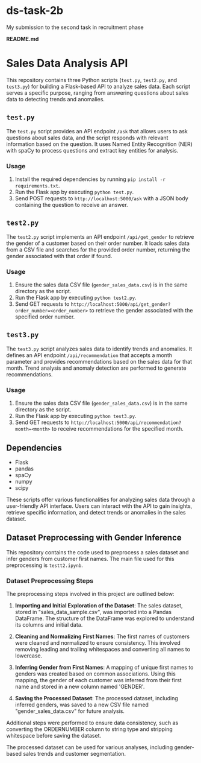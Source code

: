 # ds-task-2b
My submission to the second task in recruitment phase

**README.md**

# Sales Data Analysis API

This repository contains three Python scripts (`test.py`, `test2.py`, and `test3.py`) for building a Flask-based API to analyze sales data. Each script serves a specific purpose, ranging from answering questions about sales data to detecting trends and anomalies.

## `test.py`

The `test.py` script provides an API endpoint `/ask` that allows users to ask questions about sales data, and the script responds with relevant information based on the question. It uses Named Entity Recognition (NER) with spaCy to process questions and extract key entities for analysis.

### Usage

1. Install the required dependencies by running `pip install -r requirements.txt`.
2. Run the Flask app by executing `python test.py`.
3. Send POST requests to `http://localhost:5000/ask` with a JSON body containing the question to receive an answer.

## `test2.py`

The `test2.py` script implements an API endpoint `/api/get_gender` to retrieve the gender of a customer based on their order number. It loads sales data from a CSV file and searches for the provided order number, returning the gender associated with that order if found.

### Usage

1. Ensure the sales data CSV file (`gender_sales_data.csv`) is in the same directory as the script.
2. Run the Flask app by executing `python test2.py`.
3. Send GET requests to `http://localhost:5000/api/get_gender?order_number=<order_number>` to retrieve the gender associated with the specified order number.

## `test3.py`

The `test3.py` script analyzes sales data to identify trends and anomalies. It defines an API endpoint `/api/recommendation` that accepts a month parameter and provides recommendations based on the sales data for that month. Trend analysis and anomaly detection are performed to generate recommendations.

### Usage

1. Ensure the sales data CSV file (`gender_sales_data.csv`) is in the same directory as the script.
2. Run the Flask app by executing `python test3.py`.
3. Send GET requests to `http://localhost:5000/api/recommendation?month=<month>` to receive recommendations for the specified month.

## Dependencies

- Flask
- pandas
- spaCy
- numpy
- scipy

These scripts offer various functionalities for analyzing sales data through a user-friendly API interface. Users can interact with the API to gain insights, retrieve specific information, and detect trends or anomalies in the sales dataset.

## Dataset Preprocessing with Gender Inference

This repository contains the code used to preprocess a sales dataset and infer genders from customer first names. The main file used for this preprocessing is `testt2.ipynb`.

### Dataset Preprocessing Steps

The preprocessing steps involved in this project are outlined below:

1. **Importing and Initial Exploration of the Dataset**: The sales dataset, stored in "sales_data_sample.csv", was imported into a Pandas DataFrame. The structure of the DataFrame was explored to understand its columns and initial data.

2. **Cleaning and Normalizing First Names**: The first names of customers were cleaned and normalized to ensure consistency. This involved removing leading and trailing whitespaces and converting all names to lowercase.

3. **Inferring Gender from First Names**: A mapping of unique first names to genders was created based on common associations. Using this mapping, the gender of each customer was inferred from their first name and stored in a new column named 'GENDER'.

4. **Saving the Processed Dataset**: The processed dataset, including inferred genders, was saved to a new CSV file named "gender_sales_data.csv" for future analysis.

Additional steps were performed to ensure data consistency, such as converting the ORDERNUMBER column to string type and stripping whitespace before saving the dataset.


The processed dataset can be used for various analyses, including gender-based sales trends and customer segmentation.
